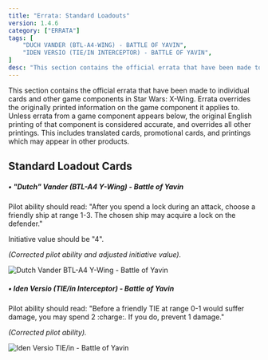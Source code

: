 ```yaml
---
title: "Errata: Standard Loadouts"
version: 1.4.6
category: ["ERRATA"]
tags: [
    "DUCH VANDER (BTL-A4-WING) - BATTLE OF YAVIN",
    "IDEN VERSIO (TIE/IN INTERCEPTOR) - BATTLE OF YAVIN",
]
desc: "This section contains the official errata that have been made to individual cards and other game components in Star Wars: X-Wing."
---
```


This section contains the official errata that have been made to individual cards and other game components in Star Wars: X-Wing. Errata overrides the originally printed information on the game component it applies to. Unless errata from a game component appears below, the original English printing of that component is considered accurate, and overrides all other printings. This includes translated cards, promotional cards, and printings which may appear in other products.

## Standard Loadout Cards

##### **• "Dutch" Vander (BTL-A4 Y-Wing) - Battle of Yavin**

Pilot ability should read: "After you spend a lock during an attack, choose a friendly ship at range 1-3. The chosen ship may acquire a lock on the defender."

Initiative value should be "4".

_(Corrected pilot ability and adjusted initiative value)._

![Dutch Vander BTL-A4 Y-Wing - Battle of Yavin](Ship_DV_A4_YWING_BOY.webp)

##### **• Iden Versio (TIE/in Interceptor) - Battle of Yavin**

Pilot ability should read: "Before a friendly TIE at range 0-1 would suffer damage, you may spend 2 :charge:. If you do, prevent 1 damage."

_(Corrected pilot ability)._

![Iden Versio TIE/in - Battle of Yavin](Ship_IV_TIE_IN_BOY.webp)